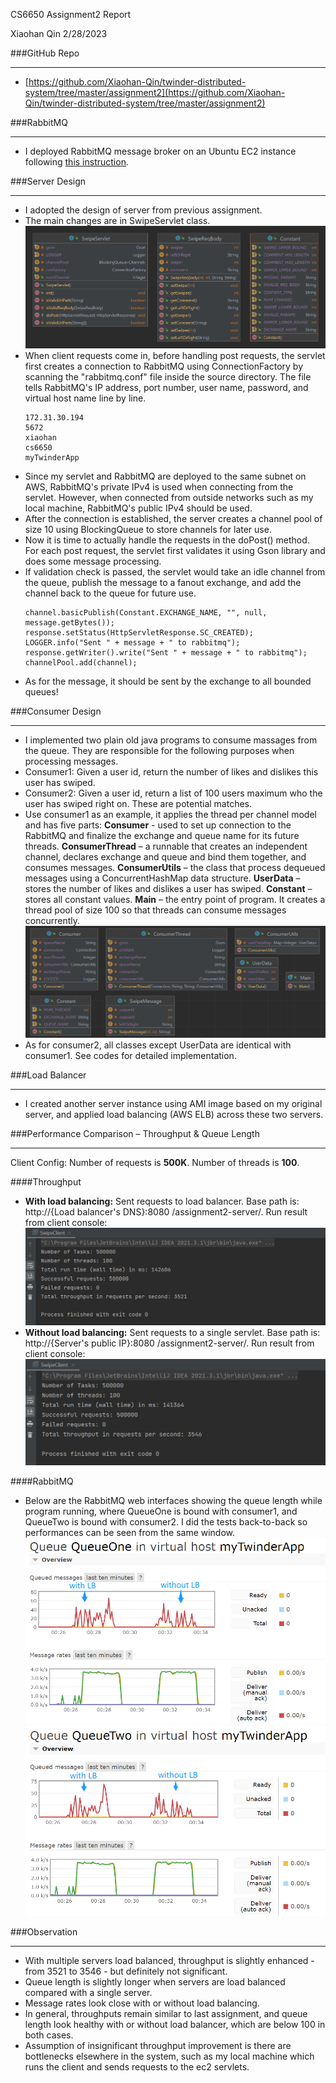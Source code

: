 CS6650 Assignment2 Report

Xiaohan Qin 2/28/2023

###GitHub Repo

---
- [https://github.com/Xiaohan-Qin/twinder-distributed-system/tree/master/assignment2](https://github.com/Xiaohan-Qin/twinder-distributed-system/tree/master/assignment2)


###RabbitMQ

---
- I deployed RabbitMQ message broker on an Ubuntu EC2 instance following [this instruction](https://www.cherryservers.com/blog/how-to-install-and-start-using-rabbitmq-on-ubuntu-22-04).


###Server Design

---
- I adopted the design of server from previous assignment.
- The main changes are in SwipeServlet class.
![](screenshots/server-design.png)
- When client requests come in, before handling post requests, the servlet first creates a connection to RabbitMQ using ConnectionFactory by scanning the "rabbitmq.conf" file inside the source directory. 
The file tells RabbitMQ's IP address, port number, user name, password, and virtual host name line by line.
  ```
  172.31.30.194
  5672
  xiaohan
  cs6650
  myTwinderApp
  ```
- Since my servlet and RabbitMQ are deployed to the same subnet on AWS, RabbitMQ's private IPv4 is used when connecting from the servlet. 
However, when connected from outside networks such as my local machine, RabbitMQ's public IPv4 should be used.
- After the connection is established, the server creates a channel pool of size 10 using BlockingQueue to store channels for later use.
- Now it is time to actually handle the requests in the doPost() method. For each post request, the servlet first validates it using Gson library and does some message processing.
- If validation check is passed, the servlet would take an idle channel from the queue, publish the message to a fanout exchange, and add the channel back to the queue for future use.
  ```
  channel.basicPublish(Constant.EXCHANGE_NAME, "", null, message.getBytes());
  response.setStatus(HttpServletResponse.SC_CREATED);
  LOGGER.info("Sent " + message + " to rabbitmq");
  response.getWriter().write("Sent " + message + " to rabbitmq");
  channelPool.add(channel);
  ```
- As for the message, it should be sent by the exchange to all bounded queues!


###Consumer Design

---
- I implemented two plain old java programs to consume massages from the queue. They are responsible for the following purposes when processing messages.
- Consumer1: Given a user id, return the number of likes and dislikes this user has swiped.
- Consumer2: Given a user id, return a list of 100 users maximum who the user has swiped right on. These are potential matches.
- Use consumer1 as an example, it applies the thread per channel model and has five parts: 
**Consumer** - used to set up connection to the RabbitMQ and finalize the exchange and queue name for its future threads. 
**ConsumerThread** – a runnable that creates an independent channel, declares exchange and queue and bind them together, and consumes messages. 
**ConsumerUtils** – the class that process dequeued messages using a ConcurrentHashMap data structure. 
**UserData** – stores the number of likes and dislikes a user has swiped. 
**Constant** – stores all constant values. 
**Main** – the entry point of program. It creates a thread pool of size 100 so that threads can consume messages concurrently.
![](screenshots/consumer-design.png)
- As for consumer2, all classes except UserData are identical with consumer1. See codes for detailed implementation.


###Load Balancer

---
- I created another server instance using AMI image based on my original server, and applied load balancing (AWS ELB) across these two servers.


###Performance Comparison – Throughput & Queue Length

---
Client Config: Number of requests is **500K**. Number of threads is **100**.

####Throughput
- **With load balancing:** Sent requests to load balancer. Base path is: http://{Load balancer's DNS}:8080 /assignment2-server/.
Run result from client console:
 ![](screenshots/throughput-with-LB.png)
- **Without load balancing:** Sent requests to a single servlet. Base path is: http://{Server's public IP}:8080 /assignment2-server/.
Run result from client console:
![](screenshots/throughput-without-LB.png)

####RabbitMQ
  - Below are the RabbitMQ web interfaces showing the queue length while program running, where QueueOne is bound with consumer1, and QueueTwo is bound with consumer2.
I did the tests back-to-back so performances can be seen from the same window.
![](screenshots/queue-one-length.png)
![](screenshots/queue-two-length.png)


###Observation

---
- With multiple servers load balanced, throughput is slightly enhanced - from 3521 to 3546 - but definitely not significant.
- Queue length is slightly longer when servers are load balanced compared with a single server.
- Message rates look close with or without load balancing.
- In general, throughputs remain similar to last assignment, and queue length look healthy with or without load balancer, which are below 100 in both cases.
- Assumption of insignificant throughput improvement is there are bottlenecks elsewhere in the system, such as my local machine which runs the client and sends requests to the ec2 servlets.